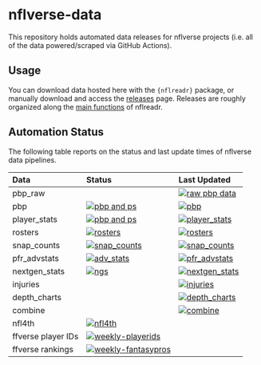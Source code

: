 
<!-- README.md is generated from README.Rmd. Please edit that file -->

# nflverse-data

<!-- badges: start -->
<!-- badges: end -->

This repository holds automated data releases for nflverse projects
(i.e. all of the data powered/scraped via GitHub Actions).

## Usage

You can download data hosted here with the `{nflreadr}` package, or
manually download and access the
[releases](https://github.com/nflverse/nflverse-data/releases) page.
Releases are roughly organized along the [main
functions](https://nflreadr.nflverse.com/reference/) of nflreadr.

## Automation Status

The following table reports on the status and last update times of
nflverse data pipelines.

| Data               | Status                                                                                                                                                         | Last Updated                                                                                                                                                                                                                                                                                              |
|:-------------------|:---------------------------------------------------------------------------------------------------------------------------------------------------------------|:----------------------------------------------------------------------------------------------------------------------------------------------------------------------------------------------------------------------------------------------------------------------------------------------------------|
| pbp_raw            | []()                                                                                                                                                           | [![raw pbp data](https://img.shields.io/github/last-commit/nflverse/nflfastR-raw?label=Raw%20PBP%20Updated&style=flat-square)]()                                                                                                                                                                          |
| pbp                | [![pbp and ps](https://img.shields.io/github/workflow/status/nflverse/nflfastR-data/update_current_season_pbp_and_stats?label=pbp_status&style=flat-square)]() | [![pbp](https://img.shields.io/badge/dynamic/json?color=blue&label=load_pbp&query=last_updated&style=flat-square&url=https://github.com/nflverse/nflverse-data/releases/download/pbp/timestamp.json)](https://github.com/nflverse/nflverse-data/releases/tag/pbp)                                         |
| player_stats       | [![pbp and ps](https://img.shields.io/github/workflow/status/nflverse/nflfastR-data/update_current_season_pbp_and_stats?label=ps_status&style=flat-square)]()  | [![player_stats](https://img.shields.io/badge/dynamic/json?color=blue&label=load_player_stats&query=last_updated&style=flat-square&url=https://github.com/nflverse/nflverse-data/releases/download/player_stats/timestamp.json)](https://github.com/nflverse/nflverse-data/releases/tag/player_stats)     |
| rosters            | [![rosters](https://img.shields.io/github/workflow/status/nflverse/nflfastR-roster/update_rosters?label=rosters_status&style=flat-square)]()                   | [![rosters](https://img.shields.io/badge/dynamic/json?color=blue&label=load_rosters&query=last_updated&style=flat-square&url=https://github.com/nflverse/nflverse-data/releases/download/rosters/timestamp.json)](https://github.com/nflverse/nflverse-data/releases/tag/rosters)                         |
| snap_counts        | [![snap_counts](https://img.shields.io/github/workflow/status/nflverse/pfr_scrapR/update_snap_counts?label=snaps_status&style=flat-square)]()                  | [![snap_counts](https://img.shields.io/badge/dynamic/json?color=blue&label=load_snap_counts&query=last_updated&style=flat-square&url=https://github.com/nflverse/nflverse-data/releases/download/snap_counts/timestamp.json)](https://github.com/nflverse/nflverse-data/releases/tag/snap_counts)         |
| pfr_advstats       | [![adv_stats](https://img.shields.io/github/workflow/status/nflverse/pfr_scrapR/update_adv_stats?label=advstats_status&style=flat-square)]()                   | [![pfr_advstats](https://img.shields.io/badge/dynamic/json?color=blue&label=load_pfr_advstats&query=last_updated&style=flat-square&url=https://github.com/nflverse/nflverse-data/releases/download/pfr_advstats/timestamp.json)](https://github.com/nflverse/nflverse-data/releases/tag/pfr_advstats)     |
| nextgen_stats      | [![ngs](https://img.shields.io/github/workflow/status/nflverse/ngs-data/update_ngs?label=ngs_status&style=flat-square)]()                                      | [![nextgen_stats](https://img.shields.io/badge/dynamic/json?color=blue&label=load_nextgen_stats&query=last_updated&style=flat-square&url=https://github.com/nflverse/nflverse-data/releases/download/nextgen_stats/timestamp.json)](https://github.com/nflverse/nflverse-data/releases/tag/nextgen_stats) |
| injuries           | []()                                                                                                                                                           | [![injuries](https://img.shields.io/badge/dynamic/json?color=blue&label=load_injuries&query=last_updated&style=flat-square&url=https://github.com/nflverse/nflverse-data/releases/download/injuries/timestamp.json)](https://github.com/nflverse/nflverse-data/releases/tag/injuries)                     |
| depth_charts       | []()                                                                                                                                                           | [![depth_charts](https://img.shields.io/badge/dynamic/json?color=blue&label=load_depth_charts&query=last_updated&style=flat-square&url=https://github.com/nflverse/nflverse-data/releases/download/depth_charts/timestamp.json)](https://github.com/nflverse/nflverse-data/releases/tag/depth_charts)     |
| combine            | []()                                                                                                                                                           | [![combine](https://img.shields.io/badge/dynamic/json?color=blue&label=load_combine&query=last_updated&style=flat-square&url=https://github.com/nflverse/nflverse-data/releases/download/combine/timestamp.json)](https://github.com/nflverse/nflverse-data/releases/tag/combine)                         |
| nfl4th             | [![nfl4th](https://img.shields.io/github/workflow/status/nflverse/nfl4th/update-computed-numbers?label=nfl4th_precompute&style=flat-square)]()                 |                                                                                                                                                                                                                                                                                                           |
| ffverse player IDs | [![weekly-playerids](https://img.shields.io/github/workflow/status/dynastyprocess/data/weekly-playerids?label=ff_playerids&style=flat-square)]()               |                                                                                                                                                                                                                                                                                                           |
| ffverse rankings   | [![weekly-fantasypros](https://img.shields.io/github/workflow/status/dynastyprocess/data/weekly-fantasypros?label=rankings&style=flat-square)]()               |                                                                                                                                                                                                                                                                                                           |
